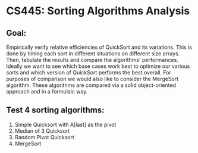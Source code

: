# CS445: Sorting Algorithms Analysis

## Goal: 
Empirically verify relative efficiencies of QuickSort and its variations. This is done by timing each sort in different situations on different size arrays. Then, tabulate the results and compare the algorithms' performances. Ideally we want to see which base cases work best to optimize our various sorts and which version of QuickSort performs the best overall. For purposes of comparison we would also like to consider the MergeSort algorithm. These algorithms are compared via a solid object-oriented approach and in a formulaic way.

## Test 4 sorting algorithms:
1) Simple Quicksort with A[last] as the pivot
2) Median of 3 Quicksort
3) Random Pivot Quicksort
4) MergeSort
